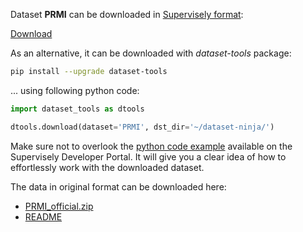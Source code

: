 Dataset **PRMI** can be downloaded in [Supervisely format](https://developer.supervisely.com/api-references/supervisely-annotation-json-format):

 [Download](https://assets.supervisely.com/remote/eyJsaW5rIjogImZzOi8vYXNzZXRzLzI0NDNfUFJNSS9wcm1pLURhdGFzZXROaW5qYS50YXIiLCAic2lnIjogIkZtV3c3UUtSYjlub1BlVWIva29YYU5aZWlUZXpmVjZBUzlnS2VzZXBPaG89In0=)

As an alternative, it can be downloaded with *dataset-tools* package:
``` bash
pip install --upgrade dataset-tools
```

... using following python code:
``` python
import dataset_tools as dtools

dtools.download(dataset='PRMI', dst_dir='~/dataset-ninja/')
```
Make sure not to overlook the [python code example](https://developer.supervisely.com/getting-started/python-sdk-tutorials/iterate-over-a-local-project) available on the Supervisely Developer Portal. It will give you a clear idea of how to effortlessly work with the downloaded dataset.

The data in original format can be downloaded here:

- [PRMI_official.zip](https://zenodo.org/record/5974905/files/PRMI_official.zip?download=1)
- [README](https://zenodo.org/record/5974905/files/README?download=1)

